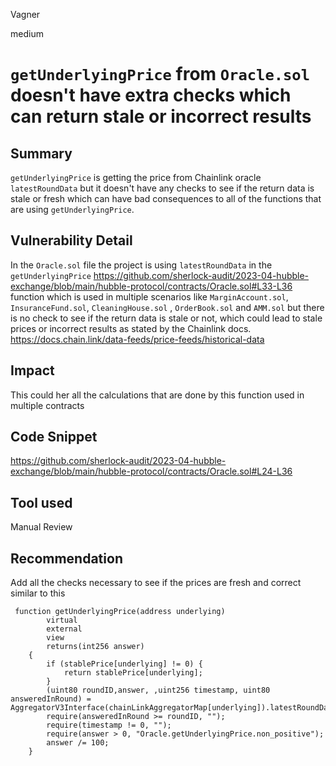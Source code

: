 Vagner

medium

# `getUnderlyingPrice` from `Oracle.sol` doesn't have extra checks which can return stale or incorrect results

## Summary
`getUnderlyingPrice` is getting the price from Chainlink oracle `latestRoundData` but it doesn't have any checks to see if the return data is stale or fresh which can have bad consequences to all of the functions that are using `getUnderlyingPrice`.
## Vulnerability Detail
In the `Oracle.sol` file the project is using `latestRoundData` in the `getUnderlyingPrice` https://github.com/sherlock-audit/2023-04-hubble-exchange/blob/main/hubble-protocol/contracts/Oracle.sol#L33-L36 function which is used in multiple scenarios like `MarginAccount.sol`, `InsuranceFund.sol`, `CleaningHouse.sol` , `OrderBook.sol` and `AMM.sol` but there is no check to see if the return data is stale or not, which could lead to stale prices or incorrect results as stated by the Chainlink docs.
https://docs.chain.link/data-feeds/price-feeds/historical-data
## Impact
This could her all the calculations that are done by this function used in multiple contracts
## Code Snippet
https://github.com/sherlock-audit/2023-04-hubble-exchange/blob/main/hubble-protocol/contracts/Oracle.sol#L24-L36
## Tool used

Manual Review

## Recommendation
Add all the checks necessary to see if the prices are fresh and correct similar to this 
```solidity
 function getUnderlyingPrice(address underlying)
        virtual
        external
        view
        returns(int256 answer)
    {
        if (stablePrice[underlying] != 0) {
            return stablePrice[underlying];
        }
        (uint80 roundID,answer, ,uint256 timestamp, uint80 answeredInRound) = AggregatorV3Interface(chainLinkAggregatorMap[underlying]).latestRoundData();
        require(answeredInRound >= roundID, "");
        require(timestamp != 0, "");
        require(answer > 0, "Oracle.getUnderlyingPrice.non_positive");
        answer /= 100;
    }
```